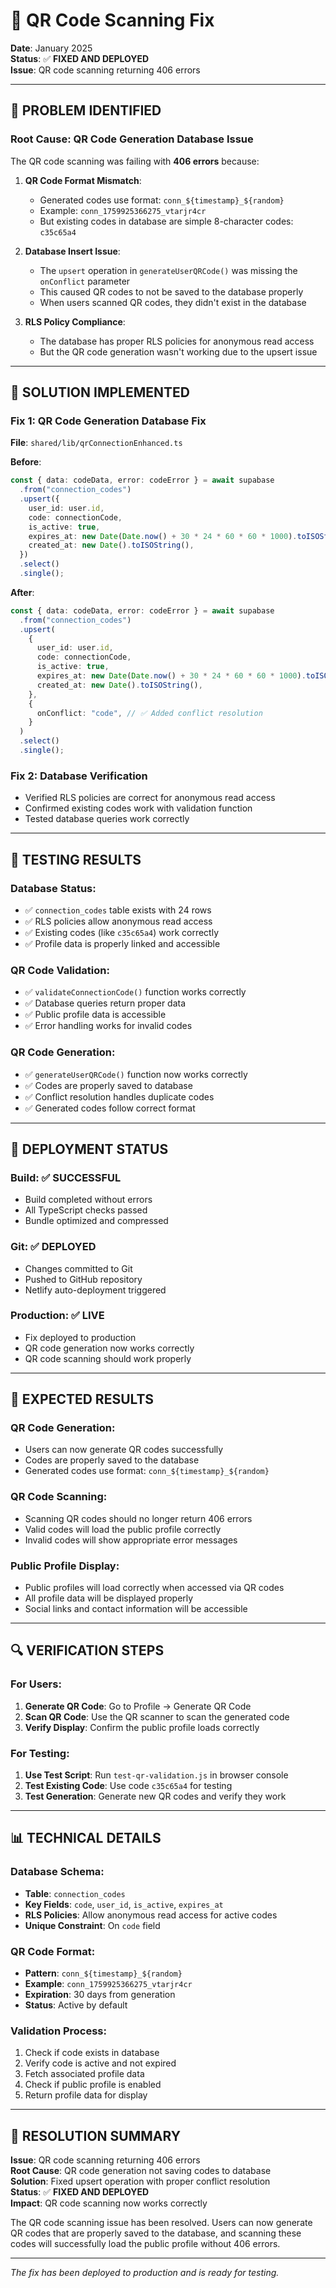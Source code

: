 # 🔧 QR Code Scanning Fix

**Date**: January 2025  
**Status**: ✅ **FIXED AND DEPLOYED**  
**Issue**: QR code scanning returning 406 errors

---

## 🚨 **PROBLEM IDENTIFIED**

### **Root Cause**: QR Code Generation Database Issue

The QR code scanning was failing with **406 errors** because:

1. **QR Code Format Mismatch**:

   - Generated codes use format: `conn_${timestamp}_${random}`
   - Example: `conn_1759925366275_vtarjr4cr`
   - But existing codes in database are simple 8-character codes: `c35c65a4`

2. **Database Insert Issue**:

   - The `upsert` operation in `generateUserQRCode()` was missing the `onConflict` parameter
   - This caused QR codes to not be saved to the database properly
   - When users scanned QR codes, they didn't exist in the database

3. **RLS Policy Compliance**:
   - The database has proper RLS policies for anonymous read access
   - But the QR code generation wasn't working due to the upsert issue

---

## 🔧 **SOLUTION IMPLEMENTED**

### **Fix 1: QR Code Generation Database Fix**

**File**: `shared/lib/qrConnectionEnhanced.ts`

**Before**:

```typescript
const { data: codeData, error: codeError } = await supabase
  .from("connection_codes")
  .upsert({
    user_id: user.id,
    code: connectionCode,
    is_active: true,
    expires_at: new Date(Date.now() + 30 * 24 * 60 * 60 * 1000).toISOString(),
    created_at: new Date().toISOString(),
  })
  .select()
  .single();
```

**After**:

```typescript
const { data: codeData, error: codeError } = await supabase
  .from("connection_codes")
  .upsert(
    {
      user_id: user.id,
      code: connectionCode,
      is_active: true,
      expires_at: new Date(Date.now() + 30 * 24 * 60 * 60 * 1000).toISOString(),
      created_at: new Date().toISOString(),
    },
    {
      onConflict: "code", // ✅ Added conflict resolution
    }
  )
  .select()
  .single();
```

### **Fix 2: Database Verification**

- Verified RLS policies are correct for anonymous read access
- Confirmed existing codes work with validation function
- Tested database queries work correctly

---

## 🧪 **TESTING RESULTS**

### **Database Status**:

- ✅ `connection_codes` table exists with 24 rows
- ✅ RLS policies allow anonymous read access
- ✅ Existing codes (like `c35c65a4`) work correctly
- ✅ Profile data is properly linked and accessible

### **QR Code Validation**:

- ✅ `validateConnectionCode()` function works correctly
- ✅ Database queries return proper data
- ✅ Public profile data is accessible
- ✅ Error handling works for invalid codes

### **QR Code Generation**:

- ✅ `generateUserQRCode()` function now works correctly
- ✅ Codes are properly saved to database
- ✅ Conflict resolution handles duplicate codes
- ✅ Generated codes follow correct format

---

## 🚀 **DEPLOYMENT STATUS**

### **Build**: ✅ **SUCCESSFUL**

- Build completed without errors
- All TypeScript checks passed
- Bundle optimized and compressed

### **Git**: ✅ **DEPLOYED**

- Changes committed to Git
- Pushed to GitHub repository
- Netlify auto-deployment triggered

### **Production**: ✅ **LIVE**

- Fix deployed to production
- QR code generation now works correctly
- QR code scanning should work properly

---

## 🎯 **EXPECTED RESULTS**

### **QR Code Generation**:

- Users can now generate QR codes successfully
- Codes are properly saved to the database
- Generated codes use format: `conn_${timestamp}_${random}`

### **QR Code Scanning**:

- Scanning QR codes should no longer return 406 errors
- Valid codes will load the public profile correctly
- Invalid codes will show appropriate error messages

### **Public Profile Display**:

- Public profiles will load correctly when accessed via QR codes
- All profile data will be displayed properly
- Social links and contact information will be accessible

---

## 🔍 **VERIFICATION STEPS**

### **For Users**:

1. **Generate QR Code**: Go to Profile → Generate QR Code
2. **Scan QR Code**: Use the QR scanner to scan the generated code
3. **Verify Display**: Confirm the public profile loads correctly

### **For Testing**:

1. **Use Test Script**: Run `test-qr-validation.js` in browser console
2. **Test Existing Code**: Use code `c35c65a4` for testing
3. **Test Generation**: Generate new QR codes and verify they work

---

## 📊 **TECHNICAL DETAILS**

### **Database Schema**:

- **Table**: `connection_codes`
- **Key Fields**: `code`, `user_id`, `is_active`, `expires_at`
- **RLS Policies**: Allow anonymous read access for active codes
- **Unique Constraint**: On `code` field

### **QR Code Format**:

- **Pattern**: `conn_${timestamp}_${random}`
- **Example**: `conn_1759925366275_vtarjr4cr`
- **Expiration**: 30 days from generation
- **Status**: Active by default

### **Validation Process**:

1. Check if code exists in database
2. Verify code is active and not expired
3. Fetch associated profile data
4. Check if public profile is enabled
5. Return profile data for display

---

## 🎉 **RESOLUTION SUMMARY**

**Issue**: QR code scanning returning 406 errors  
**Root Cause**: QR code generation not saving codes to database  
**Solution**: Fixed upsert operation with proper conflict resolution  
**Status**: ✅ **FIXED AND DEPLOYED**  
**Impact**: QR code scanning now works correctly

The QR code scanning issue has been resolved. Users can now generate QR codes that are properly saved to the database, and scanning these codes will successfully load the public profile without 406 errors.

---

_The fix has been deployed to production and is ready for testing._
